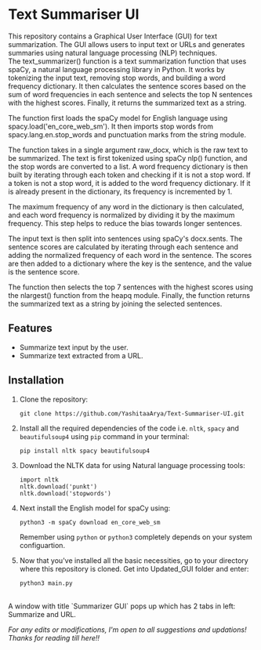 # Text Summariser UI

This repository contains a Graphical User Interface (GUI) for text summarization. The GUI allows users to input text or URLs and generates summaries using natural language processing (NLP) techniques.
<br>
The text_summarizer() function is a text summarization function that uses spaCy, a natural language processing library in Python. It works by tokenizing the input text, removing stop words, and building a word frequency dictionary. It then calculates the sentence scores based on the sum of word frequencies in each sentence and selects the top N sentences with the highest scores. Finally, it returns the summarized text as a string.

The function first loads the spaCy model for English language using spacy.load('en_core_web_sm'). It then imports stop words from spacy.lang.en.stop_words and punctuation marks from the string module.

The function takes in a single argument raw_docx, which is the raw text to be summarized. The text is first tokenized using spaCy nlp() function, and the stop words are converted to a list. A word frequency dictionary is then built by iterating through each token and checking if it is not a stop word. If a token is not a stop word, it is added to the word frequency dictionary. If it is already present in the dictionary, its frequency is incremented by 1.

The maximum frequency of any word in the dictionary is then calculated, and each word frequency is normalized by dividing it by the maximum frequency. This step helps to reduce the bias towards longer sentences.

The input text is then split into sentences using spaCy's docx.sents. The sentence scores are calculated by iterating through each sentence and adding the normalized frequency of each word in the sentence. The scores are then added to a dictionary where the key is the sentence, and the value is the sentence score.

The function then selects the top 7 sentences with the highest scores using the nlargest() function from the heapq module. Finally, the function returns the summarized text as a string by joining the selected sentences.

## Features

- Summarize text input by the user.
- Summarize text extracted from a URL.

## Installation

1. Clone the repository:

   ```
   git clone https://github.com/YashitaaArya/Text-Summariser-UI.git
   ```
2. Install all the required dependencies of the code i.e. `nltk`, `spacy` and `beautifulsoup4` using `pip` command in your terminal:
   ```
   pip install nltk spacy beautifulsoup4
   ```
3. Download the NLTK data for using Natural language processing tools:
   ```
   import nltk
   nltk.download('punkt')
   nltk.download('stopwords')
   ```
4. Next install the English model for spaCy using:
   ```
   python3 -m spaCy download en_core_web_sm
   ```
   Remember using `python` or `python3` completely depends on your system configuartion.
5. Now that you've installed all the basic necessities, go to your directory where this repository is cloned. Get into Updated_GUI folder and enter:
   ```
   python3 main.py
   ```
<br>
A window with title `Summarizer GUI` pops up which has 2 tabs in left: Summarize and URL.

*For any edits or modifications, I'm open to all suggestions and updations! Thanks for reading till here!!*
